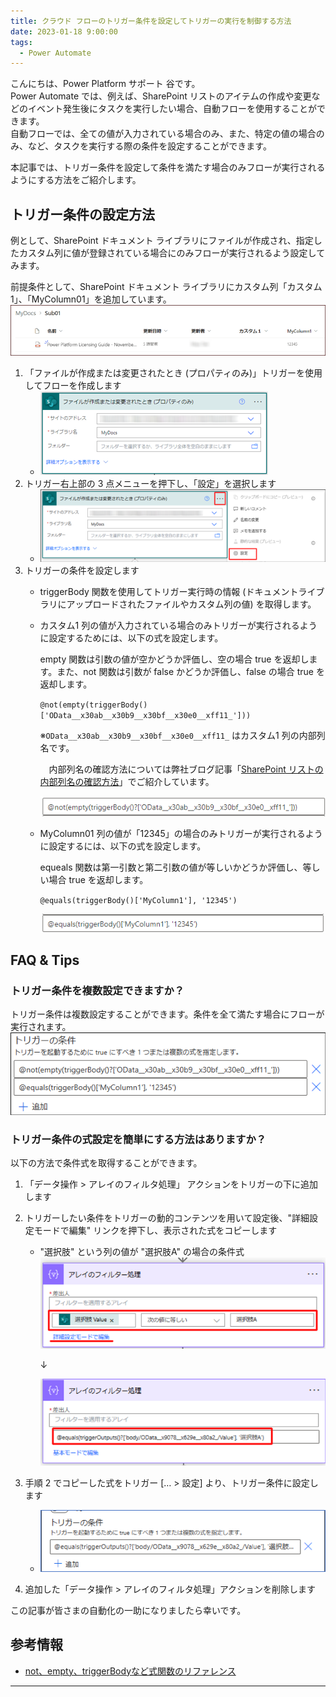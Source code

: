 ```yaml
---
title: クラウド フローのトリガー条件を設定してトリガーの実行を制御する方法
date: 2023-01-18 9:00:00
tags:
  - Power Automate
---
```


こんにちは、Power Platform サポート 谷です。<br/>
Power Automate では、例えば、SharePoint リストのアイテムの作成や変更などのイベント発生後にタスクを実行したい場合、自動フローを使用することができます。<br/>
自動フローでは、全ての値が入力されている場合のみ、また、特定の値の場合のみ、など、タスクを実行する際の条件を設定することができます。

本記事では、トリガー条件を設定して条件を満たす場合のみフローが実行されるようにする方法をご紹介します。

<!-- more -->

## トリガー条件の設定方法
例として、SharePoint ドキュメント ライブラリにファイルが作成され、指定したカスタム列に値が登録されている場合にのみフローが実行されるよう設定してみます。

前提条件として、SharePoint ドキュメント ライブラリにカスタム列「カスタム1」、「MyColumn01」を追加しています。
![](./cloudflow-trigger-condition/image01.png)

1. 「ファイルが作成または変更されたとき (プロパティのみ)」トリガーを使用してフローを作成します
    - ![](./cloudflow-trigger-condition/image02.png)
2. トリガー右上部の 3 点メニューを押下し、「設定」を選択します
    - ![](./cloudflow-trigger-condition/image03.png)
3. トリガーの条件を設定します
    - triggerBody 関数を使用してトリガー実行時の情報 (ドキュメントライブラリにアップロードされたファイルやカスタム列の値) を取得します。
    - カスタム1 列の値が入力されている場合のみトリガーが実行されるように設定するためには、以下の式を設定します。

      empty 関数は引数の値が空かどうか評価し、空の場合 true を返却します。また、not 関数は引数が false かどうか評価し、false の場合 true を返却します。

      `@not(empty(triggerBody()['OData__x30ab__x30b9__x30bf__x30e0__xff11_']))`

      ※`OData__x30ab__x30b9__x30bf__x30e0__xff11_` はカスタム1 列の内部列名です。

      　内部列名の確認方法については弊社ブログ記事「[SharePoint リストの内部列名の確認方法](https://jpdynamicscrm.github.io/blog/powerautomate/Look-up-internal-column-names-in-SPO/)」でご紹介しています。

      ![](./cloudflow-trigger-condition/image04.png)

    - MyColumn01 列の値が「12345」の場合のみトリガーが実行されるように設定するには、以下の式を設定します。

      equeals 関数は第一引数と第二引数の値が等しいかどうか評価し、等しい場合 true を返却します。

      `@equals(triggerBody()['MyColumn1'], '12345')`

      ![](./cloudflow-trigger-condition/image05.png)


## FAQ & Tips
### トリガー条件を複数設定できますか？

トリガー条件は複数設定することができます。条件を全て満たす場合にフローが実行されます。<br/>
![](./cloudflow-trigger-condition/image06.png)

### トリガー条件の式設定を簡単にする方法はありますか？

以下の方法で条件式を取得することができます。

1. 「データ操作 > アレイのフィルタ処理」 アクションをトリガーの下に追加します
2. トリガーしたい条件をトリガーの動的コンテンツを用いて設定後、"詳細設定モードで編集" リンクを押下し、表示された式をコピーします
    - "選択肢" という列の値が "選択肢A" の場合の条件式
      ![](./cloudflow-trigger-condition/image07.png)

      ↓

      ![](./cloudflow-trigger-condition/image08.png)
3. 手順 2 でコピーした式をトリガー [… > 設定] より、トリガー条件に設定します
    - ![](./cloudflow-trigger-condition/image09.png)

4. 追加した「データ操作 > アレイのフィルタ処理」アクションを削除します


この記事が皆さまの自動化の一助になりましたら幸いです。


## 参考情報
- [not、empty、triggerBodyなど式関数のリファレンス](https://learn.microsoft.com/ja-jp/azure/logic-apps/workflow-definition-language-functions-reference)

---
